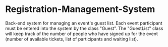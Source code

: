# Registration-Management-System
Back-end system for managing an event's guest list. Each event participant must be entered into the system by the class "Guest”. The "GuestList" class will keep track of the number of people who have signed up for the event (number of available tickets, list of participants and waiting list).
